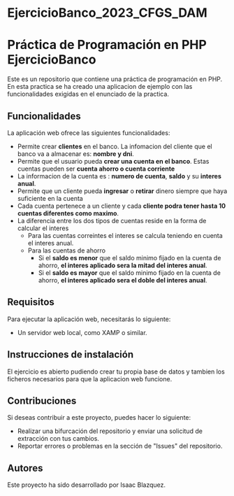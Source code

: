 # EjercicioBanco_2023_CFGS_DAM

# Práctica de Programación en PHP EjercicioBanco

Este es un repositorio que contiene una práctica de programación en PHP.
En esta practica se ha creado una aplicacion de ejemplo con las funcionalidades 
exigidas en el enunciado de la practica.

## Funcionalidades

La aplicación web ofrece las siguientes funcionalidades:

- Permite crear **clientes** en el banco. La infomacion del cliente que el banco va a almacenar es: **nombre y dni**.
- Permite que el usuario pueda **crear una cuenta en el banco**. Estas cuentas pueden ser **cuenta ahorro o cuenta corriente**
- La informacion de la cuenta es : **numero de cuenta**, **saldo** y su **interes anual**. 
- Permite que un cliente pueda **ingresar** o **retirar** dinero siempre que haya suficiente en la cuenta
- Cada cuenta pertenece a un cliente y cada **cliente podra tener hasta 10 cuentas diferentes como maximo**. 
- La diferencia entre los dos tipos de cuentas reside en la forma de calcular el interes
    - Para las cuentas correintes el interes se calcula teniendo en cuenta el interes anual.
    - Para las cuentas de ahorro
        - Si el **saldo es menor** que el saldo minimo fijado en la cuenta de ahorro, **el interes aplicado sera la mitad del interes anual**.
        - Si el **saldo es mayor** que el saldo minimo fijado en la cuenta de ahorro, **el interes aplicado sera el doble del interes anual**.

## Requisitos

Para ejecutar la aplicación web, necesitarás lo siguiente:

- Un servidor web local, como XAMP o similar.

## Instrucciones de instalación

El ejercicio es abierto pudiendo crear tu propia base de datos y tambien los ficheros necesarios para que la aplicacion web funcione. 

## Contribuciones

Si deseas contribuir a este proyecto, puedes hacer lo siguiente:

- Realizar una bifurcación del repositorio y enviar una solicitud de extracción con tus cambios.
- Reportar errores o problemas en la sección de "Issues" del repositorio.

## Autores

Este proyecto ha sido desarrollado por Isaac Blazquez.
